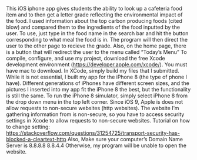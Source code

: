 This iOS iphone app gives students the ability to look up a cafeteria food item and to then get a letter grade reflecting the environmental impact of the food. I used information about the top carbon producing foods (cited blow) and compared them to the ingredients of the food inputted by the user. To use, just type in the food name in the search bar and hit the button corresponding to what meal the food is in. The program will then direct the user to the other page to recieve the grade. Also, on the home page, there is a button that will redirect the user to the menu called “Today’s Menu”
To compile, configure, and use my project, download the free Xcode development environment (https://developer.apple.com/xcode/). You must have mac to download. In XCode, simply build my files that I submitted.
While it is not essential, I built my app for the iPhone 8 (the type of phone I have). Different generations of iPhones have different screen sizes, and the pictures I inserted into my app fit the iPhone 8 the best, but the functionality is still the same. To run the iPhone 8 simulator, simply select iPhone 8 from the drop down menu in the top left corner.
Since iOS 9, Apple is does not allow requests to non-secure websites (http websites). The website I’m gathering information from is non-secure, so you have to access security settings in Xcode to allow requests to non-secure websites.
Tutorial on how to change setting: https://stackoverflow.com/questions/31254725/transport-security-has-blocked-a-cleartext-http
Also, Make sure your computer’s Domain Name Server is
8.8.8.8
8.8.4.4
Otherwise, my program will be unable to open the website.



